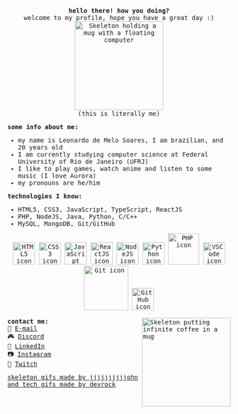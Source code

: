 <samp>
  <p align="center">
    <b> hello there! how you doing? </b> <br/>
    welcome to my profile, hope you have a great day :) <br/>
    <img alt="Skeleton holding a mug with a floating computer" src="https://64.media.tumblr.com/58d8a7c0e3c64f7e4505cdb4091eb159/tumblr_ozrtbsdD871w4zyh1o5_500.gifv" width="200" > <br/>
    (this is literally me) <br/>
  </p>
  <b> some info about me: </b>
  <ul>
    <li> my name is Leonardo de Melo Soares, I am brazilian, and 20 years old </li>
    <li> I am currently studying computer science at Federal University of Rio de Janeiro (UFRJ) </li>
    <li> I like to play games, watch anime and listen to some music (I love Aurora) </li>
    <li> my pronouns are he/him </li>
  </ul>
  <b> technologies I know: </b>
  <ul>
    <li> HTML5, CSS3, JavaScript, TypeScript, ReactJS </li>
    <li> PHP, NodeJS, Java, Python, C/C++ </li>
    <li> MySQL, MongoDB, Git/GitHub </li>
  </ul>
  
  <p align="center">
    <img alt="HTML5 icon" src="https://media.giphy.com/media/XAxylRMCdpbEWUAvr8/giphy.gif" width="50" >
    <img alt="CSS3 icon" src="https://media.giphy.com/media/fsEaZldNC8A1PJ3mwp/giphy.gif" width="50" >
    <img alt="JavaScript icon" src="https://media.giphy.com/media/ln7z2eWriiQAllfVcn/giphy.gif" width="50" >
    <img alt="ReactJS icon" src="https://media.giphy.com/media/eNAsjO55tPbgaor7ma/giphy.gif" width="50" >
    <img alt="NodeJS icon" src="https://media.giphy.com/media/kdFc8fubgS31b8DsVu/giphy.gif" width="50" >
    <img alt="Python icon" src="https://media.giphy.com/media/LMt9638dO8dftAjtco/giphy.gif" width="50" >
    <img alt="PHP icon" src="https://media.giphy.com/media/JqDcpPX8vWahUny0pE/giphy.gif" width="70" >
    <img alt="VSCode icon" src="https://media.giphy.com/media/IdyAQJVN2kVPNUrojM/giphy.gif" width="50" >
    <img alt="Git icon" src="https://media.giphy.com/media/kH1DBkPNyZPOk0BxrM/giphy.gif" width="100" >
    <img alt="GitHub icon" src="https://media.giphy.com/media/KzJkzjggfGN5Py6nkT/giphy.gif" width="50" >
  </p>

  <img alt="Skeleton putting infinite coffee in a mug" align="right" src="https://64.media.tumblr.com/250faa2de4c15934d02d064d85cd9e41/tumblr_neyqoyrM051qza1qzo1_500.gifv" width="200" >

  <b> contact me: </b> <br />
  <adress>
  📧 [E-mail](mailto:devleo.contato@gmail.com) <br />
  🎮 [Discord](https://discordapp.com/users/198943365990055936) <br />
  💼 [LinkedIn](https://www.linkedin.com/in/leobardineo/) <br />
  📷 [Instagram](https://www.instagram.com/leobardineo/) <br />
  🎥 [Twitch](https://www.twitch.tv/leobardineo) <br />
  </adress>
  
  <a href="https://jjjjjjjjjjohn.tumblr.com/" >skeleton gifs made by jjjjjjjjjjohn</a> <br/>
  <a href="https://giphy.com/devrock">and tech gifs made by devrock</a>
</samp>
